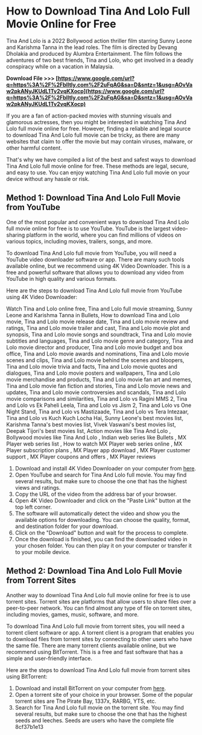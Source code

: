 
 
# How to Download Tina And Lolo Full Movie Online for Free
 
Tina And Lolo is a 2022 Bollywood action thriller film starring Sunny Leone and Karishma Tanna in the lead roles. The film is directed by Devang Dholakia and produced by Alumbra Entertainment. The film follows the adventures of two best friends, Tina and Lolo, who get involved in a deadly conspiracy while on a vacation in Malaysia.
 
**Download File &gt;&gt;&gt; [https://www.google.com/url?q=https%3A%2F%2Fblltly.com%2F2uFqAG&sa=D&sntz=1&usg=AOvVaw2pkANyJKUdL1Tv2vqKXocp](https://www.google.com/url?q=https%3A%2F%2Fblltly.com%2F2uFqAG&sa=D&sntz=1&usg=AOvVaw2pkANyJKUdL1Tv2vqKXocp)**


 
If you are a fan of action-packed movies with stunning visuals and glamorous actresses, then you might be interested in watching Tina And Lolo full movie online for free. However, finding a reliable and legal source to download Tina And Lolo full movie can be tricky, as there are many websites that claim to offer the movie but may contain viruses, malware, or other harmful content.
 
That's why we have compiled a list of the best and safest ways to download Tina And Lolo full movie online for free. These methods are legal, secure, and easy to use. You can enjoy watching Tina And Lolo full movie on your device without any hassle or risk.
 
## Method 1: Download Tina And Lolo Full Movie from YouTube
 
One of the most popular and convenient ways to download Tina And Lolo full movie online for free is to use YouTube. YouTube is the largest video-sharing platform in the world, where you can find millions of videos on various topics, including movies, trailers, songs, and more.
 
To download Tina And Lolo full movie from YouTube, you will need a YouTube video downloader software or app. There are many such tools available online, but we recommend using 4K Video Downloader. This is a free and powerful software that allows you to download any video from YouTube in high quality and various formats.
 
Here are the steps to download Tina And Lolo full movie from YouTube using 4K Video Downloader:
 
Watch Tina and Lolo online free,  Tina and Lolo full movie streaming,  Sunny Leone and Karishma Tanna in Bullets,  How to download Tina and Lolo movie,  Tina and Lolo movie release date,  Tina and Lolo movie review and ratings,  Tina and Lolo movie trailer and cast,  Tina and Lolo movie plot and synopsis,  Tina and Lolo movie songs and soundtrack,  Tina and Lolo movie subtitles and languages,  Tina and Lolo movie genre and category,  Tina and Lolo movie director and producer,  Tina and Lolo movie budget and box office,  Tina and Lolo movie awards and nominations,  Tina and Lolo movie scenes and clips,  Tina and Lolo movie behind the scenes and bloopers,  Tina and Lolo movie trivia and facts,  Tina and Lolo movie quotes and dialogues,  Tina and Lolo movie posters and wallpapers,  Tina and Lolo movie merchandise and products,  Tina and Lolo movie fan art and memes,  Tina and Lolo movie fan fiction and stories,  Tina and Lolo movie news and updates,  Tina and Lolo movie controversies and scandals,  Tina and Lolo movie comparisons and similarities,  Tina and Lolo vs Ragini MMS 2,  Tina and Lolo vs Ek Paheli Leela,  Tina and Lolo vs Jism 2,  Tina and Lolo vs One Night Stand,  Tina and Lolo vs Mastizaade,  Tina and Lolo vs Tera Intezaar,  Tina and Lolo vs Kuch Kuch Locha Hai,  Sunny Leone's best movies list,  Karishma Tanna's best movies list,  Vivek Vaswani's best movies list,  Deepak Tijori's best movies list,  Action movies like Tina And Lolo ,  Bollywood movies like Tina And Lolo ,  Indian web series like Bullets ,  MX Player web series list ,  How to watch MX Player web series online ,  MX Player subscription plans ,  MX Player app download ,  MX Player customer support ,  MX Player coupons and offers ,  MX Player reviews
 
1. Download and install 4K Video Downloader on your computer from [here](https://www.4kdownload.com/products/product-videodownloader).
2. Open YouTube and search for Tina And Lolo full movie. You may find several results, but make sure to choose the one that has the highest views and ratings.
3. Copy the URL of the video from the address bar of your browser.
4. Open 4K Video Downloader and click on the "Paste Link" button at the top left corner.
5. The software will automatically detect the video and show you the available options for downloading. You can choose the quality, format, and destination folder for your download.
6. Click on the "Download" button and wait for the process to complete.
7. Once the download is finished, you can find the downloaded video in your chosen folder. You can then play it on your computer or transfer it to your mobile device.

## Method 2: Download Tina And Lolo Full Movie from Torrent Sites
 
Another way to download Tina And Lolo full movie online for free is to use torrent sites. Torrent sites are platforms that allow users to share files over a peer-to-peer network. You can find almost any type of file on torrent sites, including movies, games, music, software, and more.
 
To download Tina And Lolo full movie from torrent sites, you will need a torrent client software or app. A torrent client is a program that enables you to download files from torrent sites by connecting to other users who have the same file. There are many torrent clients available online, but we recommend using BitTorrent. This is a free and fast software that has a simple and user-friendly interface.
 
Here are the steps to download Tina And Lolo full movie from torrent sites using BitTorrent:

1. Download and install BitTorrent on your computer from [here](https://www.bittorrent.com/downloads/win).
2. Open a torrent site of your choice in your browser. Some of the popular torrent sites are The Pirate Bay, 1337x, RARBG, YTS, etc.
3. Search for Tina And Lolo full movie on the torrent site. You may find several results, but make sure to choose the one that has the highest seeds and leeches. Seeds are users who have the complete file 8cf37b1e13



